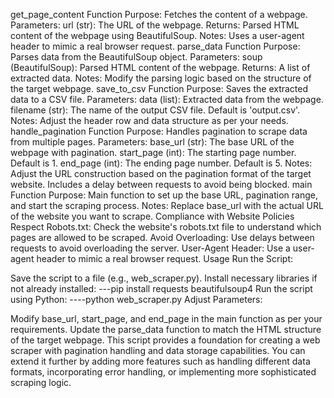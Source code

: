 get_page_content Function
Purpose: Fetches the content of a webpage.
Parameters:
url (str): The URL of the webpage.
Returns: Parsed HTML content of the webpage using BeautifulSoup.
Notes: Uses a user-agent header to mimic a real browser request.
parse_data Function
Purpose: Parses data from the BeautifulSoup object.
Parameters:
soup (BeautifulSoup): Parsed HTML content of the webpage.
Returns: A list of extracted data.
Notes: Modify the parsing logic based on the structure of the target webpage.
save_to_csv Function
Purpose: Saves the extracted data to a CSV file.
Parameters:
data (list): Extracted data from the webpage.
filename (str): The name of the output CSV file. Default is 'output.csv'.
Notes: Adjust the header row and data structure as per your needs.
handle_pagination Function
Purpose: Handles pagination to scrape data from multiple pages.
Parameters:
base_url (str): The base URL of the webpage with pagination.
start_page (int): The starting page number. Default is 1.
end_page (int): The ending page number. Default is 5.
Notes: Adjust the URL construction based on the pagination format of the target website. Includes a delay between requests to avoid being blocked.
main Function
Purpose: Main function to set up the base URL, pagination range, and start the scraping process.
Notes: Replace base_url with the actual URL of the website you want to scrape.
Compliance with Website Policies
Respect Robots.txt: Check the website's robots.txt file to understand which pages are allowed to be scraped.
Avoid Overloading: Use delays between requests to avoid overloading the server.
User-Agent Header: Use a user-agent header to mimic a real browser request.
Usage
Run the Script:

Save the script to a file (e.g., web_scraper.py).
Install necessary libraries if not already installed:
---pip install requests beautifulsoup4
Run the script using Python:
----python web_scraper.py
Adjust Parameters:

Modify base_url, start_page, and end_page in the main function as per your requirements.
Update the parse_data function to match the HTML structure of the target webpage.
This script provides a foundation for creating a web scraper with pagination handling and data storage capabilities. You can extend it further by adding more features such as handling different data formats, incorporating error handling, or implementing more sophisticated scraping logic.
